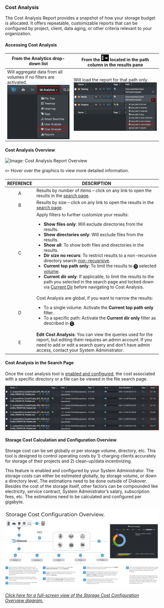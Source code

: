 <p id="cost_analysis"></p>

### Cost Analysis 

The Cost Analysis Report provides a snapshot of how your storage budget is allocated. It offers repeatable, customizable reports that can be configured by project, client, data aging, or other criteria relevant to your organization.



#### Accessing Cost Analysis

| From the **Analytics** drop-down list | From the <img src="images/icon_more.png" width="25"> located in the path column in the results pane |
| --- | --- |
| Will aggregate data from all volumes if no filters are activated.<br> <img src="images/analytics_select_cost_analysis.png" width="300"> | Will load the report for that path only.<br><img src="images/image_analytics_cost_analysis_access_via_results_pane_20230215.png" width="600"> |


#### Cost Analysis Overview

![Image: Cost Analysis Report Overview](images/analytics_cost_analysi_2025.png.png)

✏️ Hover over the graphics to view more detailed information.

| REFERENCE | DESCRIPTION |
| :---: | --- |
| A | Results by number of items – click on any link to open the results in the [search page](#search_page). |
| B | Results by size – click on any link to open the results in the [search page](#search_page). |
| C | Apply filters to further customize your results:<ul><li>**Show files only**: Will exclude directories from the results.</li><li>**Show directories only**: Will exclude files from the results.</li><li>**Show all**: To show both files and directories in the results.</li><li>**Dir size no recurs**: To restrict results to a non-recursive directory search [non-recusrsive](#recursive).</li><li>**Current top path only**: To limit the results to 🅓 selected [volume](#volume).</li><li>**Current dir only**: If applicable, to limit the results to the path you selected in the search page and locked down via [Current Dir](#current_dir) before navigating to Cost Analysis.</li></ul> |
| D | Cost Analysis are global, if you want to narrow the results:<ul><li>To a single volume: Activate the **Current top path only** filter.</li><li>To a specific path: Activate the **Current dir only** filter as described in 🅒. |
| E | **Edit Cost Analysis**: You can view the queries used for the report, but editing them requires an admin account. If you need to add or edit a search query and don’t have admin access, contact your System Administrator. |


#### Cost Analysis in the Search Page

Once the cost analysis tool is [enabled and configured](#cost_config), the cost associated with a specific directory or a file can be viewed in the file search page.

![Image: Cost Analysis Info in File Search Page](images/image_analytics_cost_analysis_in_file_search_page.png)



#### Storage Cost Calculation and Configuration Overview

Storage cost can be set globally or per storage volume, directory, etc. This tool is designed to control operating costs by 1) charging clients accurately for storage of their projects and 2) clean-up/data incentivizing.

This feature is enabled and configured by your System Administrator. The storage costs can either be estimated globally, by storage volume, or down a directory level. The estimations need to be done outside of Diskover. Besides the cost of the storage itself, other factors can be compounded like electricity, service contract, System Administrator’s salary, subscription fees, etc. The estimations need to be calculated and configured per gigabyte.

![Image: Storage Cost Configuration Overview Diagram](images/diagram_storage_cost_configuration.png)

_[Click here for a full-screen view of the Storage Cost Configuration Overview diagram.](images/diagram_storage_cost_configuration.png)_

